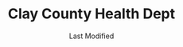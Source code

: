 ---
layout: location-page
date: Last Modified
description: "Local COVID-19 testing is available at Clay County Health Dept in Fort Gaines, Georgia, USA."
permalink: "locations/georgia/fort-gaines/clay-county-health-dept/"
tags:
  - locations
  - georgia
title: Clay County Health Dept
uniqueName: clay-county-health-dept
state: Georgia
stateAbbr: GA
hood: "Fort Gaines"
address: "147 Wilson Street"
city: "Fort Gaines"
zip: "39851"
zipsNearby: "32423 32426 32431 32440 32443 32445 32446 32447 32448 32452 31701 31702 31703 31704 31705 31706 31707 31708 31721 31709 31719 39813 31716 39817 39823 39824 39825 39826 31803 31730 39832 39834 39836 39837 31905 31995 31805 39840 39841 39842 31743 39845 39846 31806 39851 39854 39859 39861 39862 31763 31764 31814 31815 39866 39867 39870 31772 31821 39877 31779 31780 31824 31782 31825 39885 39886 31787 31832 36310 36311 36312 36005 36061 36313 36314 36010 36316 36016 36017 36317 36318 36319 36851 36859 36320 36321 36322 36362 36301 36302 36303 36304 36305 36330 36331 36027 36072 36856 36343 36344 36858 36345 36860 36346 36048 36350 36053 36351 36352 36353 36360 36361 36370 36867 36868 36869 36870 36371 36871 36875 36373 36374 36349 36375 36079 36081 36082 36089 36376" 
mapUrl: "http://maps.apple.com/?q=Clay+County+Health+Dept&address=147+Wilson+Street,Fort+Gaines,Georgia,39851"
locationType: Drive-thru
phone: "229-768-2355"
website: "https://dph.georgia.gov/locations/clay-county-health-dept"
onlineBooking: undefined
closed: undefined
closedUpdate: June 30th, 2020
notes: "By appointment only."
days: Wednesdays
hours: 2PM-4PM
ctaMessage: Learn more
ctaUrl: "https://dph.georgia.gov/locations/clay-county-health-dept"
---